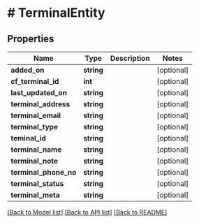 # # TerminalEntity

## Properties

Name | Type | Description | Notes
------------ | ------------- | ------------- | -------------
**added_on** | **string** |  | [optional]
**cf_terminal_id** | **int** |  | [optional]
**last_updated_on** | **string** |  | [optional]
**terminal_address** | **string** |  | [optional]
**terminal_email** | **string** |  | [optional]
**terminal_type** | **string** |  | [optional]
**teminal_id** | **string** |  | [optional]
**terminal_name** | **string** |  | [optional]
**terminal_note** | **string** |  | [optional]
**terminal_phone_no** | **string** |  | [optional]
**terminal_status** | **string** |  | [optional]
**terminal_meta** | **string** |  | [optional]

[[Back to Model list]](../../README.md#models) [[Back to API list]](../../README.md#endpoints) [[Back to README]](../../README.md)
